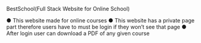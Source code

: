 BestSchool(Full Stack Website for Online School)

● This website made for online courses
● This website has a private page part therefore users have to must be 
login if they won’t see that page
● After login user can download a PDF of any given course
